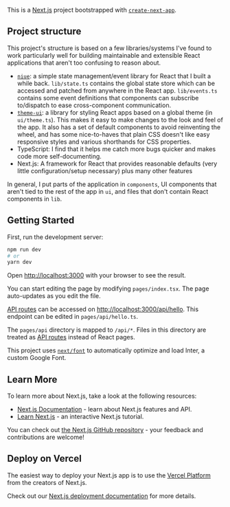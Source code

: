 This is a [Next.js](https://nextjs.org/) project bootstrapped with [`create-next-app`](https://github.com/vercel/next.js/tree/canary/packages/create-next-app).

## Project structure

This project's structure is based on a few libraries/systems I've found to work particularly well for building maintainable and extensible React applications that aren't too confusing to reason about.

- [`niue`](https://github.com/Merlin04/niue): a simple state management/event library for React that I built a while back. `lib/state.ts` contains the global state store which can be accessed and patched from anywhere in the React app. `lib/events.ts` contains some event definitions that components can subscribe to/dispatch to ease cross-component communication.
- [`theme-ui`](https://theme-ui.com): a library for styling React apps based on a global theme (in `ui/theme.ts`). This makes it easy to make changes to the look and feel of the app. It also has a set of default components to avoid reinventing the wheel, and has some nice-to-haves that plain CSS doesn't like easy responsive styles and various shorthands for CSS properties.
- TypeScript: I find that it helps me catch more bugs quicker and makes code more self-documenting.
- Next.js: A framework for React that provides reasonable defaults (very little configuration/setup necessary) plus many other features

In general, I put parts of the application in `components`, UI components that aren't tied to the rest of the app in `ui`, and files that don't contain React components in `lib`.

## Getting Started

First, run the development server:

```bash
npm run dev
# or
yarn dev
```

Open [http://localhost:3000](http://localhost:3000) with your browser to see the result.

You can start editing the page by modifying `pages/index.tsx`. The page auto-updates as you edit the file.

[API routes](https://nextjs.org/docs/api-routes/introduction) can be accessed on [http://localhost:3000/api/hello](http://localhost:3000/api/hello). This endpoint can be edited in `pages/api/hello.ts`.

The `pages/api` directory is mapped to `/api/*`. Files in this directory are treated as [API routes](https://nextjs.org/docs/api-routes/introduction) instead of React pages.

This project uses [`next/font`](https://nextjs.org/docs/basic-features/font-optimization) to automatically optimize and load Inter, a custom Google Font.

## Learn More

To learn more about Next.js, take a look at the following resources:

- [Next.js Documentation](https://nextjs.org/docs) - learn about Next.js features and API.
- [Learn Next.js](https://nextjs.org/learn) - an interactive Next.js tutorial.

You can check out [the Next.js GitHub repository](https://github.com/vercel/next.js/) - your feedback and contributions are welcome!

## Deploy on Vercel

The easiest way to deploy your Next.js app is to use the [Vercel Platform](https://vercel.com/new?utm_medium=default-template&filter=next.js&utm_source=create-next-app&utm_campaign=create-next-app-readme) from the creators of Next.js.

Check out our [Next.js deployment documentation](https://nextjs.org/docs/deployment) for more details.
